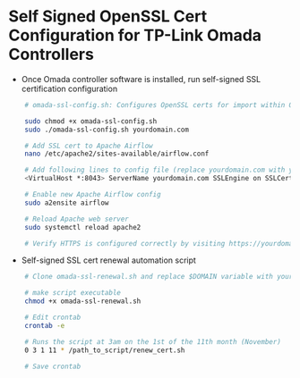 # Self Signed OpenSSL Cert Configuration for TP-Link Omada Controllers

* Once Omada controller software is installed, run self-signed SSL certification configuration
```bash
    # omada-ssl-config.sh: Configures OpenSSL certs for import within Omada GUI, replace yourdomain.com with your FQDN

    sudo chmod +x omada-ssl-config.sh
    sudo ./omada-ssl-config.sh yourdomain.com

    # Add SSL cert to Apache Airflow
    nano /etc/apache2/sites-available/airflow.conf

    # Add following lines to config file (replace yourdomain.com with your FQDN or IP Address) then save and close the file
    <VirtualHost *:8043> ServerName yourdomain.com SSLEngine on SSLCertificateFile /etc/apache2/ssl/apache.crt SSLCertificateKeyFile /etc/apache2/ssl/apache.key </VirtualHost>

    # Enable new Apache Airflow config
    sudo a2ensite airflow

    # Reload Apache web server
    sudo systemctl reload apache2

    # Verify HTTPS is configured correctly by visiting https://yourdomain.com:8043
```
* Self-signed SSL cert renewal automation script
```bash
    # Clone omada-ssl-renewal.sh and replace $DOMAIN variable with your FQDN

    # make script executable
    chmod +x omada-ssl-renewal.sh

    # Edit crontab
    crontab -e

    # Runs the script at 3am on the 1st of the 11th month (November)
    0 3 1 11 * /path_to_script/renew_cert.sh

    # Save crontab
```